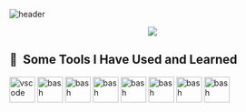 ![header](https://capsule-render.vercel.app/api?type=waving&color_hexcode&height=300&section=header&text=Hello%20Everyone&fontSize=90)
<p align="center">
<img src="https://media.giphy.com/media/LSvPSsWLZnk6Aw29qw/giphy.gif" >
<p/>
<h2> 🚀 &nbsp;Some Tools I Have Used and Learned</h2>
<p align="left">
<img src="https://cdn.jsdelivr.net/gh/devicons/devicon/icons/vscode/vscode-original.svg" alt="vscode" width="45" height="45"/>
<img src="https://cdn.jsdelivr.net/gh/devicons/devicon/icons/bash/bash-original.svg" alt="bash" width="45" height="45"/>
<img src="https://cdn.jsdelivr.net/gh/devicons/devicon/icons/react/react-original.svg" alt="bash" width="45" height="45"/>
<img src="https://cdn.jsdelivr.net/gh/devicons/devicon/icons/nodejs/nodejs-original.svg" alt="bash" width="45" height="45"/>
<img src="https://cdn.jsdelivr.net/gh/devicons/devicon/icons/nextjs/nextjs-original.svg" alt="bash" width="45" height="45"/>
<img src="https://cdn.jsdelivr.net/gh/devicons/devicon/icons/javascript/javascript-original.svg" alt="bash" width="45" height="45"/>
<img src="https://cdn.jsdelivr.net/gh/devicons/devicon/icons/typescript/typescript-original.svg" alt="bash" width="45" height="45"/>
<img src="https://cdn.jsdelivr.net/gh/devicons/devicon/icons/github/github-original.svg" alt="bash" width="45" height="45"/>




          
 <p/>
